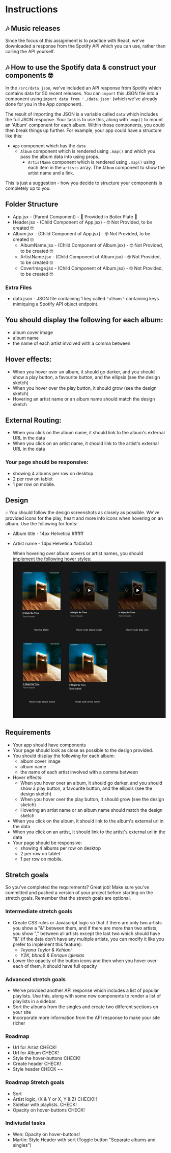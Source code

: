 # Instructions

## 🎶 Music releases

Since the focus of this assignment is to practice with React, we've downloaded a response from the Spotify API which you can use, rather than calling the API yourself.

## 🎶 How to use the Spotify data & construct your components 🤓

In the `/src/data.json`, we've included an API response from Spotify which contains data for 50 recent releases. You can `import` this JSON file into a component using `import data from './data.json'` (which we've already done for you in the App component).

The result of importing the JSON is a variable called `data` which includes the full JSON response. Your task is to use this, along with `.map()` to mount an 'Album' component for each album. Within those components, you could then break things up further. For example, your app could have a structure like this:

- `App` component which has the `data`
  - `Album` component which is rendered using `.map()` and which you pass the album data into using props.
    - `ArtistName` component which is rendered using `.map()` using each item in the `artists` array. The `Album` component to show the artist name and a link.

This is just a suggestion - how you decide to structure your components is completely up to you.

## Folder Structure

- App.jsx - (Parent Component) - 🍿 Provided in Boiler Plate 🍿
- Header.jsx - (Child Component of App.jsx) - 🤓 Not Provided, to be created 🤓
- Album.jsx - (Child Component of App.jsx) - 🤓 Not Provided, to be created 🤓
  - AlbumName.jsx - (Child Component of Album.jsx) - 🤓 Not Provided, to be created 🤓
  - ArtistName.jsx - (Child Component of Album.jsx) - 🤓 Not Provided, to be created 🤓
  - CoverImage.jsx - (Child Component of Album.jsx) - 🤓 Not Provided, to be created 🤓

### Extra Files

- data.json - JSON file containing 1 key called `"albums"` containing keys mimiquing a Spotify API object endpoint.

## You should display the following for each album:

- album cover image
- album name
- the name of each artist involved with a comma between

## Hover effects:

- When you hover over an album, it should go darker, and you should show a play button, a favourite button, and the ellipsis (see the design sketch)
- When you hover over the play button, it should grow (see the design sketch)
- Hovering an artist name or an album name should match the design sketch

## External Routing:

- When you click on the album name, it should link to the album's external URL in the data
- When you click on an artist name, it should link to the artist's external URL in the data

### Your page should be responsive:

- showing 4 albums per row on desktop
- 2 per row on tablet
- 1 per row on mobile.

## Design

🎶 You should follow the design screenshots as closely as possible. We've provided icons for the play, heart and more info icons when hovering on an album. Use the following for fonts:

- Album title - 14px Helvetica #ffffff
- Artist name - 14px Helvetica #a0a0a0

  When hovering over album covers or artist names, you should implement the following hover styles:
   <img src="https://github.com/Technigo/project-music-releases-vite/blob/main/src/design/music-releases.png" alt="Design">

## Requirements
- Your app should have components
- Your page should look as close as possible to the design provided.
- You should display the following for each album:
  -   album cover image
  -   album name
  -   the name of each artist involved with a comma between
- Hover effects:
  - When you hover over an album, it should go darker, and you should show a play button, a favourite button, and the ellipsis (see the design sketch)
  - When you hover over the play button, it should grow (see the design sketch)
  - Hovering an artist name or an album name should match the design sketch
- When you click on the album, it should link to the album's external url in the data
- When you click on an artist, it should link to the artist's external url in the data
- Your page should be responsive:
  - showing 4 albums per row on desktop
  - 2 per row on tablet
  - 1 per row on mobile.

## Stretch goals
So you’ve completed the requirements? Great job! Make sure you've committed and pushed a version of your project before starting on the stretch goals. Remember that the stretch goals are optional.

### Intermediate stretch goals
- Create CSS rules or Javascript logic so that if there are only two artists you show a "&" between them, and if there are more than two artists, you show "," between all artists except the last two which should have "&" (if the data don't have any multiple artists, you can modify it like you prefer to implement this feature):
  - *Teyana Taylor & Kehlani*
  - *Y2K, bbno$ & Enrique Iglesias*
- Lower the opacity of the button icons and then when you hover over each of them, it should have full opacity

### Advanced stretch goals
- We've provided another API response which includes a list of popular playlists. Use this, along with some new components to render a list of playlists in a sidebar.
- Sort the albums from the singles and create two different sections on your site
- Incorporate more information from the API response to make your site richer





### Roadmap
- Url for Artist            CHECK!
- Url for Album             CHECK!
- Style the hover-buttons   CHECK!
- Create header             CHECK!
- Style header              CHECK ~~

### Roadmap Stretch goals
- Sort
- Artist logic, (X & Y or X, Y & Z)   CHECK!!!
- Sidebar with playlists.             CHECK!
- Opacity on hover-buttons            CHECK!


### Indiviudal tasks
- Wen: Opacity on hover-buttons!
- Martin: Style Header with sort (Toggle button "Separate albums and singles")

